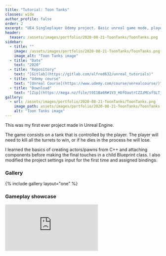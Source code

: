 ```yaml
---
title: "Tutorial: Toon Tanks"
classes: wide
author_profile: false
order: 2
excerpt: "UE4 Singleplayer Udemy project. Basic unreal game mode, player controller and pawn introduction."
header:
  teaser: /assets/images/portfolio/2020-08-21-ToonTanks/ToonTanks.png
sidebar:
  - title: ""
    image: /assets/images/portfolio/2020-08-21-ToonTanks/ToonTanks.png
    image_alt: "Toon Tanks image" 
  - title: "Date"
    text: "2020"
  - title: "Repository"
    text: "[Gitlab](https://gitlab.com/alfred632/unreal_tutorials)"
  - title: "Udemy course"
    text: "[Unreal Course](https://www.udemy.com/course/unrealcourse/)"
  - title: "Download"
    text: "[Zip](https://mega.nz/file/t9I1Ba6R#1V3_HUfOautrCZIzMCufSLTj20WRzwPZhuQzYx8ycUQ)"
gallery:
  - url: /assets/images/portfolio/2020-08-21-ToonTanks/ToonTanks.png
    image_path: assets/images/portfolio/2020-08-21-ToonTanks/ToonTanks.png
    alt: "Toon Tanks image"
---
```


This was my first ever project made in Unreal Engine.  

The game consists on a tank that is controlled by the player. The player will need to kill all the turrets to win, or if he dies in the process he will lose.  

I learned the basics of creating actors/pawns from C++ and attaching components before making the final touches in a child Blueprint class. I also modified the project settings input for the first time and assigned bindings.  

### Gallery
{% include gallery layout="one" %}

### Gameplay showcase
<div class="video-container">
  <iframe src="https://mega.nz/embed/xxZCFAbL#LDTWD3z7oT44Or2GS4bXPU6OQv5JZzVFVBqqj6NflBs" 
          frameborder="0" 
          allowfullscreen>
  </iframe>
</div>